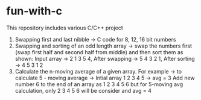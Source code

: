 # fun-with-c
This repository includes various C/C++ project

1. Swapping first and last nibble -> C code for 8, 12, 16 bit numbers
2. Swapping and sorting of an odd length array -> swap the numbers first (swap first half and second half from middle) and then sort them as shown:
   Input array -> 2 1 3 5 4,
   After swapping -> 5 4 3 2 1, 
   After sorting -> 4 5 3 1 2 
3. Calculate the n-moving average of a given array.
   For example -> to calculate 5 - moving average ->
   Intial array 1 2 3 4 5 -> avg = 3
   Add new number 6 to the end of an array as 1 2 3 4 5 6 but for 5-moving avg calculation, only 2 3 4 5 6 will be consider and avg = 4
